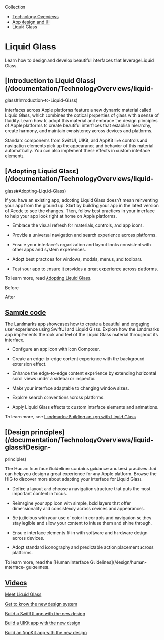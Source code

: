 Collection

  * [ Technology Overviews ](/documentation/technologyoverviews)
  * [ App design and UI ](/documentation/technologyoverviews/app-design-and-ui)
  * Liquid Glass 

# Liquid Glass

Learn how to design and develop beautiful interfaces that leverage Liquid
Glass.

## [Introduction to Liquid Glass](/documentation/TechnologyOverviews/liquid-
glass#Introduction-to-Liquid-Glass)

Interfaces across Apple platforms feature a new dynamic material called Liquid
Glass, which combines the optical properties of glass with a sense of
fluidity. Learn how to adopt this material and embrace the design principles
of Apple platforms to create beautiful interfaces that establish hierarchy,
create harmony, and maintain consistency across devices and platforms.

Standard components from SwiftUI, UIKit, and AppKit like controls and
navigation elements pick up the appearance and behavior of this material
automatically. You can also implement these effects in custom interface
elements.

## [Adopting Liquid Glass](/documentation/TechnologyOverviews/liquid-
glass#Adopting-Liquid-Glass)

If you have an existing app, adopting Liquid Glass doesn’t mean reinventing
your app from the ground up. Start by building your app in the latest version
of Xcode to see the changes. Then, follow best practices in your interface to
help your app look right at home on Apple platforms.

  * Embrace the visual refresh for materials, controls, and app icons.

  * Provide a universal navigation and search experience across platforms.

  * Ensure your interface’s organization and layout looks consistent with other apps and system experiences.

  * Adopt best practices for windows, modals, menus, and toolbars.

  * Test your app to ensure it provides a great experience across platforms.

To learn more, read [Adopting Liquid
Glass](/documentation/technologyoverviews/adopting-liquid-glass).

Before

After

## [Sample code](/documentation/TechnologyOverviews/liquid-glass#Sample-code)

The Landmarks app showcases how to create a beautiful and engaging user
experience using SwiftUI and Liquid Glass. Explore how the Landmarks app
implements the look and feel of the Liquid Glass material throughout its
interface.

  * Configure an app icon with Icon Composer.

  * Create an edge-to-edge content experience with the background extension effect.

  * Enhance the edge-to-edge content experience by extending horizontal scroll views under a sidebar or inspector.

  * Make your interface adaptable to changing window sizes.

  * Explore search conventions across platforms.

  * Apply Liquid Glass effects to custom interface elements and animations.

To learn more, see [Landmarks: Building an app with Liquid
Glass](/documentation/SwiftUI/Landmarks-Building-an-app-with-Liquid-Glass).

## [Design principles](/documentation/TechnologyOverviews/liquid-glass#Design-
principles)

The Human Interface Guidelines contains guidance and best practices that can
help you design a great experience for any Apple platform. Browse the HIG to
discover more about adapting your interface for Liquid Glass.

  * Define a layout and choose a navigation structure that puts the most important content in focus.

  * Reimagine your app icon with simple, bold layers that offer dimensionality and consistency across devices and appearances.

  * Be judicious with your use of color in controls and navigation so they stay legible and allow your content to infuse them and shine through.

  * Ensure interface elements fit in with software and hardware design across devices.

  * Adopt standard iconography and predictable action placement across platforms.

To learn more, read the [Human Interface Guidelines](/design/human-interface-
guidelines).

## [Videos](/documentation/TechnologyOverviews/liquid-glass#Videos)

[ Meet Liquid Glass ](https://developer.apple.com/videos/play/wwdc2025/219)

[ Get to know the new design system
](https://developer.apple.com/videos/play/wwdc2025/356)

[ Build a SwiftUI app with the new design
](https://developer.apple.com/videos/play/wwdc2025/323)

[ Build a UIKit app with the new design
](https://developer.apple.com/videos/play/wwdc2025/284)

[ Build an AppKit app with the new design
](https://developer.apple.com/videos/play/wwdc2025/310)


